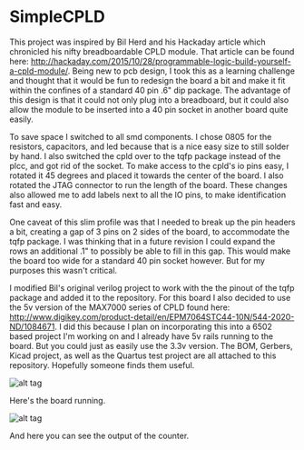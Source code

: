 # SimpleCPLD

  This project was inspired by Bil Herd and his Hackaday article which chronicled his nifty breadboardable CPLD module. That article can be found here: http://hackaday.com/2015/10/28/programmable-logic-build-yourself-a-cpld-module/. Being new to pcb design, I took this as a learning challenge and thought that it would be fun to redesign the board a bit and make it fit within the confines of a standard 40 pin .6" dip package. The advantage of this design is that it could not only plug into a breadboard, but it could also allow the module to be inserted into a 40 pin socket in another board quite easily.
  
  To save space I switched to all smd components. I chose 0805 for the resistors, capacitors, and led because that is a nice easy size to still solder by hand. I also switched the cpld over to the tqfp package instead of the plcc, and got rid of the socket. To make access to the cpld's io pins easy, I rotated it 45 degrees and placed it towards the center of the board. I also rotated the JTAG connector to run the length of the board. These changes also allowed me to add labels next to all the IO pins, to make identification fast and easy.
  
  One caveat of this slim profile was that I needed to break up the pin headers a bit, creating a gap of 3 pins on 2 sides of the board, to accommodate the tqfp package. I was thinking that in a future revision I could expand the rows an additional .1" to possibly be able to fill in this gap. This would make the board too wide for a standard 40 pin socket however. But for my purposes this wasn't critical. 
  
  I modified Bil's original verilog project to work with the the pinout of the tqfp package and added it to the repository. For this board I also decided to use the 5v version of the MAX7000 series of CPLD found here: http://www.digikey.com/product-detail/en/EPM7064STC44-10N/544-2020-ND/1084671. I did this because I plan on incorporating this into a 6502 based project I'm working on and I already have 5v rails running to the board. But you could just as easily use the 3.3v version. 
  The BOM, Gerbers, Kicad project, as well as the Quartus test project are all attached to this repository. Hopefully someone finds them useful. 
  
  ![alt tag](https://lh3.googleusercontent.com/av8nnMcgbtgE0rYsiPDawZXr5bEB3fctsxjwloPS2dZgu7WzsU-C5SJQ33Zi-gZXLYaKjKc7YCEP9SrSuuUPOisLDz7epAx9fMI39tdgWG9M3-C_L56YumkcsnYBh6-0wIvMX-6juH9gop4cmmXxu89dKNCPwWUDl-Tt470s2g4zLUYoqcxj0XgXz0KaaKpQmClMx5MiEgSXljlspDsUE4krgCUJWIBd8q9NbHWQB60gitG7sVUSi0zc1USamrG46cgEt22aky6ZdlBfr8ie5xZkSuf0QfL9O0rt4t22h808J1cboFEdaOeu1vd6o0JbxZYf-tkaRE7A9O3ZLsrLJXoMj5h1KZAahEiojUX4-f7yVrNd2xg7OxJsP4RrP-3dkDOLUO7dsoxcJIljKtuDrJycQKY2L4tgGBhgHrkvOxwY_JaXwivN6ZLr-1R7zVnUk7DAh69Pm47XqD6_IyuFSZBtWfaqrDWm3AIQ2y-tzJIRtzXVvmUUcHxlPyclO0dZrhos9W2XXVUu5xkP7_KaqkApu5K_A3OBqm6xe2l6Y7K_=w932-h699-no)
  
  Here's the board running.
  
![alt tag](https://lh3.googleusercontent.com/5-pRYN3cuG7GWGQIAWMh0qmwWP_v0dWWxngDNuo_-k2mjshwSoBfPTyezUBCkyKRG7GwKLM-pRc3-du1UbYyP1VUpqJJgnjcQvU9CuAcC1L4gcTM--z8wgUZvpxVEfw228bzqO_X-hHBmr5Rv4heUnFOi6UIdjScjiwHuM3QBeNq4EfitX9PY6mrbhgIhN5y3HNQtp4WksrwD3eZuJ6f5u3jqNOnDaeaBCgh9qML3On1zLXBCFTT6RaRYFtNJlrR_MxLayIN4Q1MBEh3YijAkGIw_m4liSJKvwqYLrGVRpWrePhGCZws0-gedY8ipB79NslNCuIyZMetCLS8gP37apHw7y-gQ0XSjPLDUeNRfAtsO25-SiT20wwWgRmNj7zIw25pnhTIzIJK1fUhz0x9H-DxrFgcSg8ENseJ_WMGltCZBoMYdiIwyQF65UqjCfYB-kRuhREjZ_X1OCXiV5dhooqyzfoAXB2Y76tbSMZZ8JLdj-gswfZCeG_HkqsKMJ-U_Jd9jddB6wvAj4P9Zb2Cs4RidAd0FCL6BLAGwBGdSxas=w932-h699-no)
  
And here you can see the output of the counter.
